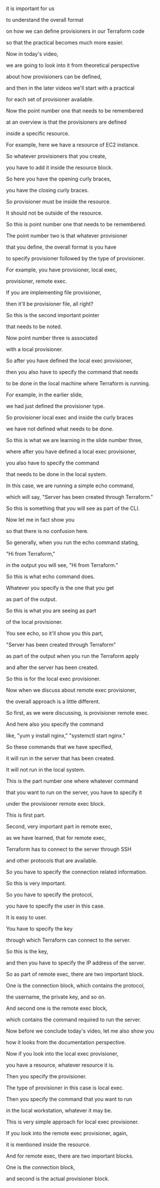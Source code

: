 it is important for us

to understand the overall format

on how we can define provisioners in our Terraform code

so that the practical becomes much more easier.

Now in today's video,

we are going to look into it from theoretical perspective

about how provisioners can be defined,

and then in the later videos we'll start with a practical

for each set of provisioner available.

Now the point number one that needs to be remembered

at an overview is that the provisioners are defined

inside a specific resource.

For example, here we have a resource of EC2 instance.

So whatever provisioners that you create,

you have to add it inside the resource block.

So here you have the opening curly braces,

you have the closing curly braces.

So provisioner must be inside the resource.

It should not be outside of the resource.

So this is point number one that needs to be remembered.

The point number two is that whatever provisioner

that you define, the overall format is you have

to specify provisioner followed by the type of provisioner.

For example, you have provisioner, local exec,

provisioner, remote exec.

If you are implementing file provisioner,

then it'll be provisioner file, all right?

So this is the second important pointer

that needs to be noted.

Now point number three is associated

with a local provisioner.

So after you have defined the local exec provisioner,

then you also have to specify the command that needs

to be done in the local machine where Terraform is running.

For example, in the earlier slide,

we had just defined the provisioner type.

So provisioner local exec and inside the curly braces

we have not defined what needs to be done.

So this is what we are learning in the slide number three,

where after you have defined a local exec provisioner,

you also have to specify the command

that needs to be done in the local system.

In this case, we are running a simple echo command,

which will say, "Server has been created through Terraform."

So this is something that you will see as part of the CLI.

Now let me in fact show you

so that there is no confusion here.

So generally, when you run the echo command stating,

"Hi from Terraform,"

in the output you will see, "Hi from Terraform."

So this is what echo command does.

Whatever you specify is the one that you get

as part of the output.

So this is what you are seeing as part

of the local provisioner.

You see echo, so it'll show you this part,

"Server has been created through Terraform"

as part of the output when you run the Terraform apply

and after the server has been created.

So this is for the local exec provisioner.

Now when we discuss about remote exec provisioner,

the overall approach is a little different.

So first, as we were discussing, is provisioner remote exec.

And here also you specify the command

like, "yum y install nginx," "systemctl start nginx."

So these commands that we have specified,

it will run in the server that has been created.

It will not run in the local system.

This is the part number one where whatever command

that you want to run on the server, you have to specify it

under the provisioner remote exec block.

This is first part.

Second, very important part in remote exec,

as we have learned, that for remote exec,

Terraform has to connect to the server through SSH

and other protocols that are available.

So you have to specify the connection related information.

So this is very important.

So you have to specify the protocol,

you have to specify the user in this case.

It is easy to user.

You have to specify the key

through which Terraform can connect to the server.

So this is the key,

and then you have to specify the IP address of the server.

So as part of remote exec, there are two important block.

One is the connection block, which contains the protocol,

the username, the private key, and so on.

And second one is the remote exec block,

which contains the command required to run the server.

Now before we conclude today's video, let me also show you

how it looks from the documentation perspective.

Now if you look into the local exec provisioner,

you have a resource, whatever resource it is.

Then you specify the provisioner.

The type of provisioner in this case is local exec.

Then you specify the command that you want to run

in the local workstation, whatever it may be.

This is very simple approach for local exec provisioner.

If you look into the remote exec provisioner, again,

it is mentioned inside the resource.

And for remote exec, there are two important blocks.

One is the connection block,

and second is the actual provisioner block.
